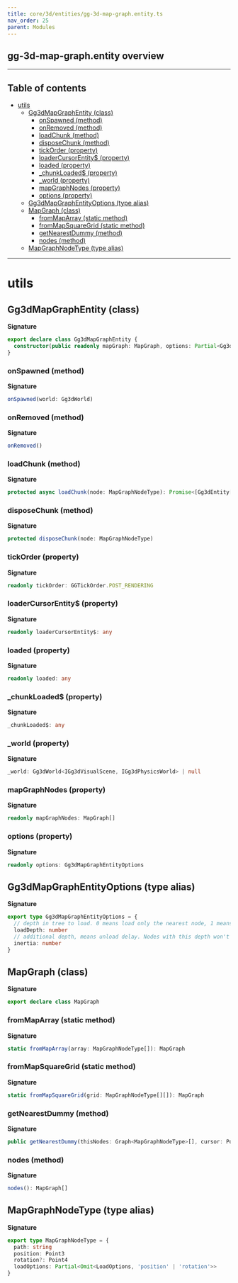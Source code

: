 ```yaml
---
title: core/3d/entities/gg-3d-map-graph.entity.ts
nav_order: 25
parent: Modules
---
```


## gg-3d-map-graph.entity overview

---

<h2 class="text-delta">Table of contents</h2>

- [utils](#utils)
  - [Gg3dMapGraphEntity (class)](#gg3dmapgraphentity-class)
    - [onSpawned (method)](#onspawned-method)
    - [onRemoved (method)](#onremoved-method)
    - [loadChunk (method)](#loadchunk-method)
    - [disposeChunk (method)](#disposechunk-method)
    - [tickOrder (property)](#tickorder-property)
    - [loaderCursorEntity$ (property)](#loadercursorentity-property)
    - [loaded (property)](#loaded-property)
    - [\_chunkLoaded$ (property)](#_chunkloaded-property)
    - [\_world (property)](#_world-property)
    - [mapGraphNodes (property)](#mapgraphnodes-property)
    - [options (property)](#options-property)
  - [Gg3dMapGraphEntityOptions (type alias)](#gg3dmapgraphentityoptions-type-alias)
  - [MapGraph (class)](#mapgraph-class)
    - [fromMapArray (static method)](#frommaparray-static-method)
    - [fromMapSquareGrid (static method)](#frommapsquaregrid-static-method)
    - [getNearestDummy (method)](#getnearestdummy-method)
    - [nodes (method)](#nodes-method)
  - [MapGraphNodeType (type alias)](#mapgraphnodetype-type-alias)

---

# utils

## Gg3dMapGraphEntity (class)

**Signature**

```ts
export declare class Gg3dMapGraphEntity {
  constructor(public readonly mapGraph: MapGraph, options: Partial<Gg3dMapGraphEntityOptions> = {})
}
```

### onSpawned (method)

**Signature**

```ts
onSpawned(world: Gg3dWorld)
```

### onRemoved (method)

**Signature**

```ts
onRemoved()
```

### loadChunk (method)

**Signature**

```ts
protected async loadChunk(node: MapGraphNodeType): Promise<[Gg3dEntity[], LoadResultWithProps]>
```

### disposeChunk (method)

**Signature**

```ts
protected disposeChunk(node: MapGraphNodeType)
```

### tickOrder (property)

**Signature**

```ts
readonly tickOrder: GGTickOrder.POST_RENDERING
```

### loaderCursorEntity$ (property)

**Signature**

```ts
readonly loaderCursorEntity$: any
```

### loaded (property)

**Signature**

```ts
readonly loaded: any
```

### \_chunkLoaded$ (property)

**Signature**

```ts
_chunkLoaded$: any
```

### \_world (property)

**Signature**

```ts
_world: Gg3dWorld<IGg3dVisualScene, IGg3dPhysicsWorld> | null
```

### mapGraphNodes (property)

**Signature**

```ts
readonly mapGraphNodes: MapGraph[]
```

### options (property)

**Signature**

```ts
readonly options: Gg3dMapGraphEntityOptions
```

## Gg3dMapGraphEntityOptions (type alias)

**Signature**

```ts
export type Gg3dMapGraphEntityOptions = {
  // depth in tree to load. 0 means load only the nearest node, 1 means nearest + all of it's neighbours etc.
  loadDepth: number
  // additional depth, means unload delay. Nodes with this depth won't load, but if already loaded, will not be destroyed
  inertia: number
}
```

## MapGraph (class)

**Signature**

```ts
export declare class MapGraph
```

### fromMapArray (static method)

**Signature**

```ts
static fromMapArray(array: MapGraphNodeType[]): MapGraph
```

### fromMapSquareGrid (static method)

**Signature**

```ts
static fromMapSquareGrid(grid: MapGraphNodeType[][]): MapGraph
```

### getNearestDummy (method)

**Signature**

```ts
public getNearestDummy(thisNodes: Graph<MapGraphNodeType>[], cursor: Point3): Graph<MapGraphNodeType>
```

### nodes (method)

**Signature**

```ts
nodes(): MapGraph[]
```

## MapGraphNodeType (type alias)

**Signature**

```ts
export type MapGraphNodeType = {
  path: string
  position: Point3
  rotation?: Point4
  loadOptions: Partial<Omit<LoadOptions, 'position' | 'rotation'>>
}
```

